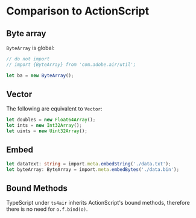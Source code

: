 # Comparison to ActionScript

## Byte array

`ByteArray` is global:

```typescript
// do not import
// import {ByteArray} from 'com.adobe.air/util';

let ba = new ByteArray();
```

## Vector

The following are equivalent to `Vector`:

```typescript
let doubles = new Float64Array();
let ints = new Int32Array();
let uints = new Uint32Array();
```

## Embed

```typescript
let dataText: string = import.meta.embedString('./data.txt');
let byteArray: ByteArray = import.meta.embedBytes('./data.bin');
```

## Bound Methods

TypeScript under `ts4air` inherits ActionScript's bound methods, therefore there is no need for `o.f.bind(o)`.